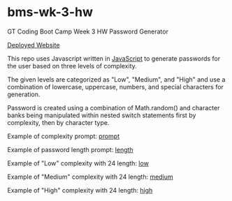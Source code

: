 # bms-wk-3-hw
GT Coding Boot Camp Week 3 HW Password Generator

[Deployed Website](https://brettmarkland-sanchez.github.io/bms-wk-3-hw/)

This repo uses Javascript written in [JavaScript](./script.js) to generate passwords for the user based on three levels of complexity.

The given levels are categorized as "Low", "Medium", and "High" and use a combination of lowercase, uppercase, numbers, and special characters for generation.

Password is created using a combination of Math.random() and character banks being manipulated within nested switch statements first by complexity, then by character type.

Example of complexity prompt:
[prompt](./assets/prompt.png)

Example of password length prompt:
[length](./assets/length.png)

Example of "Low" complexity with 24 length:
[low](./assets/low.png)

Example of "Medium" complexity with 24 length:
[medium](./assets/medium.png)

Example of "High" complexity with 24 length:
[high](./assets/high.png)